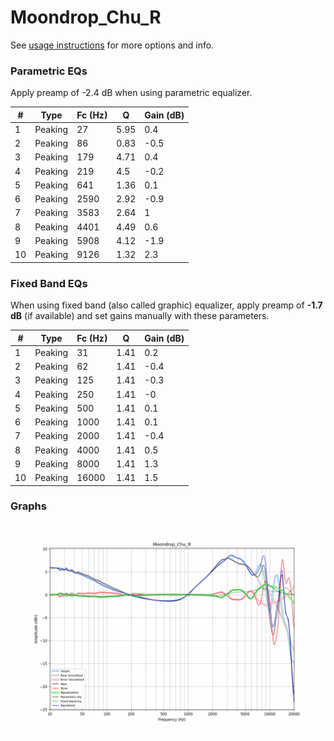 # Moondrop_Chu_R
See [usage instructions](https://github.com/jaakkopasanen/AutoEq#usage) for more options and info.

### Parametric EQs
Apply preamp of -2.4 dB when using parametric equalizer.

|   # | Type    |   Fc (Hz) |    Q |   Gain (dB) |
|-----|---------|-----------|------|-------------|
|   1 | Peaking |        27 | 5.95 |         0.4 |
|   2 | Peaking |        86 | 0.83 |        -0.5 |
|   3 | Peaking |       179 | 4.71 |         0.4 |
|   4 | Peaking |       219 | 4.5  |        -0.2 |
|   5 | Peaking |       641 | 1.36 |         0.1 |
|   6 | Peaking |      2590 | 2.92 |        -0.9 |
|   7 | Peaking |      3583 | 2.64 |         1   |
|   8 | Peaking |      4401 | 4.49 |         0.6 |
|   9 | Peaking |      5908 | 4.12 |        -1.9 |
|  10 | Peaking |      9126 | 1.32 |         2.3 |

### Fixed Band EQs
When using fixed band (also called graphic) equalizer, apply preamp of **-1.7 dB** (if available) and set gains manually with these parameters.

|   # | Type    |   Fc (Hz) |    Q |   Gain (dB) |
|-----|---------|-----------|------|-------------|
|   1 | Peaking |        31 | 1.41 |         0.2 |
|   2 | Peaking |        62 | 1.41 |        -0.4 |
|   3 | Peaking |       125 | 1.41 |        -0.3 |
|   4 | Peaking |       250 | 1.41 |        -0   |
|   5 | Peaking |       500 | 1.41 |         0.1 |
|   6 | Peaking |      1000 | 1.41 |         0.1 |
|   7 | Peaking |      2000 | 1.41 |        -0.4 |
|   8 | Peaking |      4000 | 1.41 |         0.5 |
|   9 | Peaking |      8000 | 1.41 |         1.3 |
|  10 | Peaking |     16000 | 1.41 |         1.5 |

### Graphs
![](./Moondrop_Chu_R.png)
